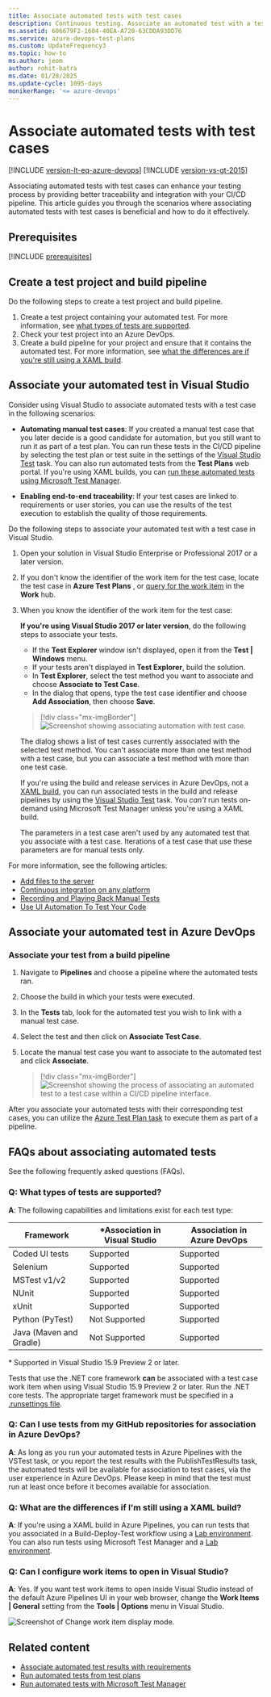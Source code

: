 ```yaml
---
title: Associate automated tests with test cases
description: Continuous testing. Associate an automated test with a test case using Microsoft Test Manager and Azure DevOps with a build or release pipeline
ms.assetid: 606679F2-1604-40EA-A720-63CDDA93DD76
ms.service: azure-devops-test-plans
ms.custom: UpdateFrequency3
ms.topic: how-to
ms.author: jeom
author: rohit-batra
ms.date: 01/28/2025
ms.update-cycle: 1095-days
monikerRange: '<= azure-devops'
---
```


# Associate automated tests with test cases

[!INCLUDE [version-lt-eq-azure-devops](../includes/version-lt-eq-azure-devops.md)]
[!INCLUDE [version-vs-gt-2015](../includes/version-vs-gt-2015.md)]

Associating automated tests with test cases can enhance your testing process by providing better traceability and integration with your CI/CD pipeline. This article guides you through the scenarios where associating automated tests with test cases is beneficial and how to do it effectively.

## Prerequisites

[!INCLUDE [prerequisites](includes/prerequisites.md)] 

## Create a test project and build pipeline

Do the following steps to create a test project and build pipeline.

1. Create a test project containing your automated test. For more information, see [what types of tests are supported](#test-types).
1. Check your test project into an Azure DevOps.
2. Create a build pipeline for your project and ensure that it contains the automated test. For more information, see [what the differences are if you're still using a XAML build](#xaml-build).

<a name="add-test"></a>

## Associate your automated test in Visual Studio  

Consider using Visual Studio to associate automated tests with a test case in the following scenarios:

- **Automating manual test cases**: If you created a manual test case that you later decide is a good candidate for automation, but you still want to run it as part of a test plan. You can run these tests in the CI/CD pipeline by selecting the test plan or test suite in the settings of the [Visual Studio Test](/azure/devops/pipelines/tasks/reference/vstest-v2) task. You can also run automated tests from the **Test Plans** web portal. If you're using XAML builds, you can [run these automated tests using Microsoft Test Manager](/previous-versions/azure/devops/test/mtm/run-automated-tests-with-microsoft-test-manager).

- **Enabling end-to-end traceability**: If your test cases are linked to requirements or user stories, you can use the results of the test execution to establish the quality of those requirements.

Do the following steps to associate your automated test with a test case in Visual Studio.

1. Open your solution in Visual Studio Enterprise or Professional 2017 or a later version.
2. If you don't know the identifier of the work item for the test case,
   locate the test case in **Azure Test Plans** , or [query for the work item](../boards/queries/using-queries.md) in the **Work** hub. 
3. When you know the identifier of the work item for the test case:

   **If you're using Visual Studio 2017 or later version**, do the following steps to associate your tests.

   - If the **Test Explorer** window isn't displayed, open it from the **Test | Windows** menu.
   - If your tests aren't displayed in **Test Explorer**, build the solution.
   - In **Test Explorer**, select the test method you want to associate and choose **Associate to Test Case**.
   - In the dialog that opens, type the test case identifier and choose **Add Association**, then choose **Save**.
    > [!div class="mx-imgBorder"]
    > ![Screenshot showing associating automation with test case.](media/associate-automated-test-with-test-case/test-explorer-associate.png)
    
   The dialog shows a list of test cases currently associated with the selected test method.
   You can't associate more than one test method with a test case, but you can associate a
   test method with more than one test case. 

   If you're using the build and release services in Azure DevOps, not a [XAML build](#xaml-build), you can run associated tests in the build and release pipelines by using the [Visual Studio Test](/azure/devops/pipelines/tasks/reference/vstest-v2) task. You _can't_ run tests on-demand using Microsoft Test Manager unless you're using a XAML build. 

   The parameters in a test case aren't used by any automated test that you associate with a test case. Iterations of a test case that use these parameters are for manual tests only.

For more information, see the following articles:
- [Add files to the server](../repos/tfvc/add-files-server.md)
- [Continuous integration on any platform](../pipelines/get-started/what-is-azure-pipelines.md)
- [Recording and Playing Back Manual Tests](/previous-versions/azure/devops/test/mtm/record-play-back-manual-tests)
- [Use UI Automation To Test Your Code](/visualstudio/test/use-ui-automation-to-test-your-code)

<a name="test-plan"></a>

## Associate your automated test in Azure DevOps  
### Associate your test from a build pipeline 

1. Navigate to **Pipelines** and choose a pipeline where the automated tests ran. 
2. Choose the build in which your tests were executed.
3. In the **Tests** tab, look for the automated test you wish to link with a manual test case.
4. Select the test and then click on **Associate Test Case**. 
5. Locate the manual test case you want to associate to the automated test and click **Associate**.

   > [!div class="mx-imgBorder"]
   > ![Screenshot showing the process of associating an automated test to a test case within a CI/CD pipeline interface.](media/associate-automated-test-with-test-case/associate-automated-test-to-test-case-pipelines.png)

After you associate your automated tests with their corresponding test cases, you can utilize the [Azure Test Plan task](/azure/devops/pipelines/tasks/reference/azure-test-plan-v0) to execute them as part of a pipeline.

## FAQs about associating automated tests

See the following frequently asked questions (FAQs).

<a name="test-types"></a>

### Q: What types of tests are supported?

**A**: The following capabilities and limitations exist for each test type:

|Framework   |*Association in Visual Studio|Association in Azure DevOps|
|----------|-----------|------------|
|Coded UI tests|Supported       |Supported|
|Selenium|Supported   |Supported|
|MSTest v1/v2|Supported   |Supported|
|NUnit|Supported|Supported|
|xUnit|Supported|Supported|
|Python (PyTest)|Not Supported|Supported|
|Java (Maven and Gradle)|Not Supported|Supported|

\* Supported in Visual Studio 15.9 Preview 2 or later.

Tests that use the .NET core framework **can** be associated with a test case
  work item when using Visual Studio 15.9 Preview 2 or later.
  Run the .NET core tests. The appropriate target framework must be specified
  in a [.runsettings file](/visualstudio/test/configure-unit-tests-by-using-a-dot-runsettings-file?).

<a name="xaml-build"></a>

### Q: Can I use tests from my GitHub repositories for association in Azure DevOps?

**A**: As long as you run your automated tests in Azure Pipelines with the VSTest task, or you report the test results with the PublishTestResults task, the automated tests will be available for association to test cases, via the user experience in Azure DevOps. 
Please keep in mind that the test must run at least once before it becomes available for association.

<a name="xaml-build"></a>

### Q: What are the differences if I'm still using a XAML build?

**A**: If you're using a XAML build in Azure Pipelines, you can run tests
that you associated in a Build-Deploy-Test workflow using a
[Lab environment](/visualstudio/test/lab-management/using-a-lab-environment-for-your-application-lifecycle).
You can also run tests using Microsoft Test Manager and a
[Lab environment](/visualstudio/test/lab-management/using-a-lab-environment-for-your-application-lifecycle).

<a name="open-in-vs"></a>

### Q: Can I configure work items to open in Visual Studio?

**A**: Yes. If you want test work items to open inside Visual Studio
instead of the default Azure Pipelines UI in your web browser,
change the **Work Items | General** setting from the **Tools | Options** menu in Visual Studio.

![Screenshot of Change work item display mode.](media/work-item-compatibility.png)

## Related content

* [Associate automated test results with requirements](../pipelines/test/requirements-traceability.md)
* [Run automated tests from test plans](run-automated-tests-from-test-hub.md)
* [Run automated tests with Microsoft Test Manager](/previous-versions/azure/devops/test/mtm/run-automated-tests-with-microsoft-test-manager)

